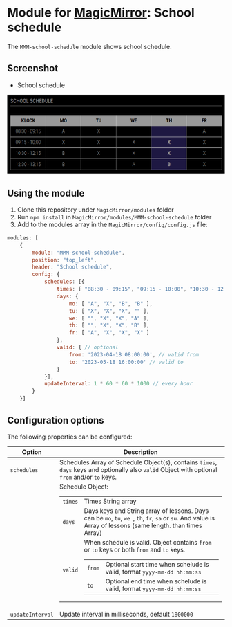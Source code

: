 # Module for [MagicMirror](https://magicmirror.builders/): School schedule

The `MMM-school-schedule` module shows school schedule.


## Screenshot

- School schedule

![School schedule screenshot](screenshot.png)

## Using the module

1) Clone this repository under `MagicMirror/modules` folder
2) Run `npm install` in `MagicMirror/modules/MMM-school-schedule` folder
3) Add to the modules array in the `MagicMirror/config/config.js` file:
```javascript
modules: [
	{
		module: "MMM-school-schedule",
		position: "top_left",
		header: "School schedule",
		config: {
			schedules: [{
				times: [ "08:30 - 09:15", "09:15 - 10:00", "10:30 - 12:15", "12:30 - 13:15"],
				days: {
					mo: [ "A", "X", "B", "B" ],
					tu: [ "X", "X", "X", "" ],
					we: [ "", "X", "X", "A" ],
					th: [ "", "X", "X", "B" ],
					fr: [ "A", "X", "X", "X" ]
				},
				valid: { // optional
					from: '2023-04-18 08:00:00', // valid from
					to: '2023-05-18 16:00:00' // valid to
				}
			}],
			updateInterval: 1 * 60 * 60 * 1000 // every hour
		}
	}]
```

## Configuration options

The following properties can be configured:


| Option                       	| Description
| -----------------------------	| -----------
| `schedules`					| Schedules Array of Schedule Object(s), contains `times`, `days` keys and optionally also `valid` Object with optional `from` and/or `to` keys.
|								| Schedule Object: <table><tr><td>`times`</td><td>Times String array</td></tr><tr><td>`days`</td><td>Days keys and String array of lessons. Days can be `mo`, `tu`, `we `, `th`, `fr`, `sa` or `su`. And value is Array of lessons (same length. than times Array)</td></tr><tr><td>`valid`</td><td>When schedule is valid. Object contains `from` or `to` keys or both `from` and `to` keys. <table><tr><td>`from`</td><td>Optional start time when schelude is valid, format `yyyy-mm-dd hh:mm:ss`</td></tr><tr><td>`to`</td><td>Optional end time when schelude is valid, format `yyyy-mm-dd hh:mm:ss`</td></tr></table></td></table>
| `updateInterval`				| Update interval in milliseconds, default `1800000`
